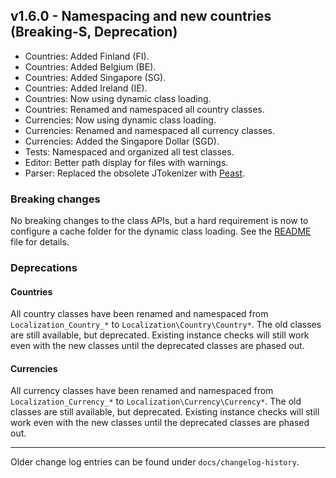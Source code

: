 ## v1.6.0 - Namespacing and new countries (Breaking-S, Deprecation)
- Countries: Added Finland (FI).
- Countries: Added Belgium (BE).
- Countries: Added Singapore (SG). 
- Countries: Added Ireland (IE).
- Countries: Now using dynamic class loading.
- Countries: Renamed and namespaced all country classes.
- Currencies: Now using dynamic class loading.
- Currencies: Renamed and namespaced all currency classes.
- Currencies: Added the Singapore Dollar (SGD).
- Tests: Namespaced and organized all test classes.
- Editor: Better path display for files with warnings.
- Parser: Replaced the obsolete JTokenizer with [Peast](https://github.com/mck89/peast).

### Breaking changes

No breaking changes to the class APIs, but a hard requirement
is now to configure a cache folder for the dynamic class loading.
See the [README](./README.md) file for details.

### Deprecations

#### Countries

All country classes have been renamed and namespaced from
`Localization_Country_*` to `Localization\Country\Country*`. 
The old classes are still available, but deprecated. Existing
instance checks will still work even with the new classes
until the deprecated classes are phased out.

#### Currencies

All currency classes have been renamed and namespaced from
`Localization_Currency_*` to `Localization\Currency\Currency*`.
The old classes are still available, but deprecated. Existing
instance checks will still work even with the new classes
until the deprecated classes are phased out.

-----

Older change log entries can be found under `docs/changelog-history`.
